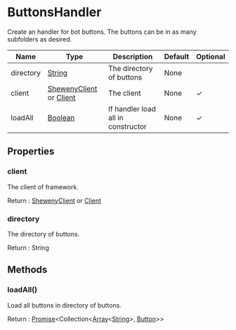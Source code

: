 # ButtonsHandler

Create an handler for bot buttons. The buttons can be in as many subfolders as desired.

| Name      | Type                                                                                                    | Description                        | Default | Optional |
| --------- | ------------------------------------------------------------------------------------------------------- | ---------------------------------- | ------- | -------- |
| directory | [String](https://developer.mozilla.org/en-US/docs/Web/JavaScript/Reference/Global_Objects/String)       | The directory of buttons           | None    |          |
| client    | [ShewenyClient](./ShewenyClient.md) or [Client](https://discord.js.org/#/docs/main/stable/class/Client) | The client                         | None    | ✓        |
| loadAll   | [Boolean](https://developer.mozilla.org/en-US/docs/Web/JavaScript/Reference/Global_Objects/Boolean)     | If handler load all in constructor | None    | ✓        |

## Properties

### client

The client of framework.

Return : [ShewenyClient](./ShewenyClient.md) or [Client](https://discord.js.org/#/docs/main/stable/class/Client)

### directory

The directory of buttons.

Return : String

## Methods

### loadAll()

Load all buttons in directory of buttons.

Return : [Promise](https://developer.mozilla.org/en-US/docs/Web/JavaScript/Reference/Global_Objects/Promise)\<Collection<[Array](https://developer.mozilla.org/en-US/docs/Web/JavaScript/Reference/Global_Objects/Array)<[String](https://developer.mozilla.org/en-US/docs/Web/JavaScript/Reference/Global_Objects/String)>, [Button](../structures/Button.md)>>
